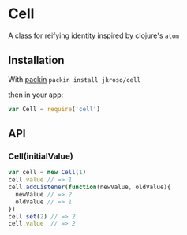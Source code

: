 
# Cell

  A class for reifying identity inspired by clojure's `atom`

## Installation

With [packin](//github.com/jkroso/packin) `packin install jkroso/cell`

then in your app:

```js
var Cell = require('cell')
```

## API

### Cell(initialValue)

```js
var cell = new Cell(1)
cell.value // => 1
cell.addListener(function(newValue, oldValue){
  newValue // => 2
  oldValue // => 1
})
cell.set(2) // => 2
cell.value  // => 2
```
